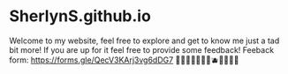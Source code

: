 # SherlynS.github.io
Welcome to my website, feel free to explore and get to know me just a tad bit more! 
If you are up for it feel free to provide some feedback!
Feeback form: https://forms.gle/QecV3KArj3vg6dDG7
💙🩵🦋🐳🐬🦕🔵🫐🥣🥏🌐🌀